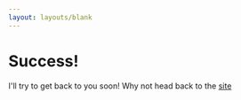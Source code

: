 ```yaml
---
layout: layouts/blank
---
```


# Success!

I'll try to get back to you soon!
Why not head back to the <a href="/" class="underline">site</a>